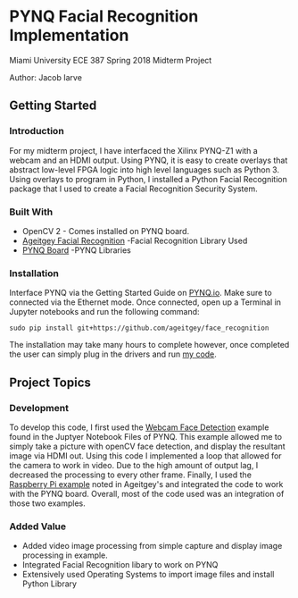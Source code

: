 # PYNQ Facial Recognition Implementation
Miami University ECE 387 Spring 2018 Midterm Project

Author: Jacob Iarve

## Getting Started
### Introduction
For my midterm project, I have interfaced the Xilinx PYNQ-Z1 with a webcam and an HDMI output.
Using PYNQ, it is easy to create overlays that abstract low-level FPGA logic into high 
level languages such as Python 3. Using overlays to program in Python, I installed a Python Facial 
Recognition package that I used to create a Facial Recognition Security System.
### Built With
* OpenCV 2 - Comes installed on PYNQ board.
* [Ageitgey Facial Recognition](https://github.com/ageitgey/face_recognition) -Facial Recognition Library Used
* [PYNQ Board](https://github.com/Xilinx/PYNQ) -PYNQ Libraries
### Installation
Interface PYNQ via the Getting Started Guide on [PYNQ.io](http://pynq.readthedocs.io/en/latest/getting_started.html). Make sure to connected via the Ethernet mode. 
Once connected, open up a Terminal in Jupyter notebooks and run the following command:
```
sudo pip install git+https://github.com/ageitgey/face_recognition
```
The installation may take many hours to complete however, once completed the user can simply plug in the drivers and run [my code](https://github.com/IarveJ/PYNQ_facialRec/blob/master/PYNQ_FacialRecognition.py).

## Project Topics
### Development
To develop this code, I first used the [Webcam Face Detection](https://github.com/Xilinx/PYNQ/blob/v1.4/Pynq-Z1/notebooks/examples/opencv_face_detect_webcam.ipynb) example found in the Juptyer Notebook Files of PYNQ. 
This example allowed me to simply take a picture with openCV face detection, and display the resultant image via HDMI out.
Using this code I implemented a loop that allowed for the camera to work in video. Due to the high amount of output lag, I 
decreased the processing to every other frame. Finally, I used the [Raspberry Pi example](https://github.com/ageitgey/face_recognition/blob/master/examples/facerec_from_webcam_faster.py) noted in Ageitgey's and integrated
the code to work with the PYNQ board. Overall, most of the code used was an integration of those two examples.
### Added Value
* Added video image processing from simple capture and display image processing in example.
* Integrated Facial Recognition libary to work on PYNQ
* Extensively used Operating Systems to import image files and install Python Library


